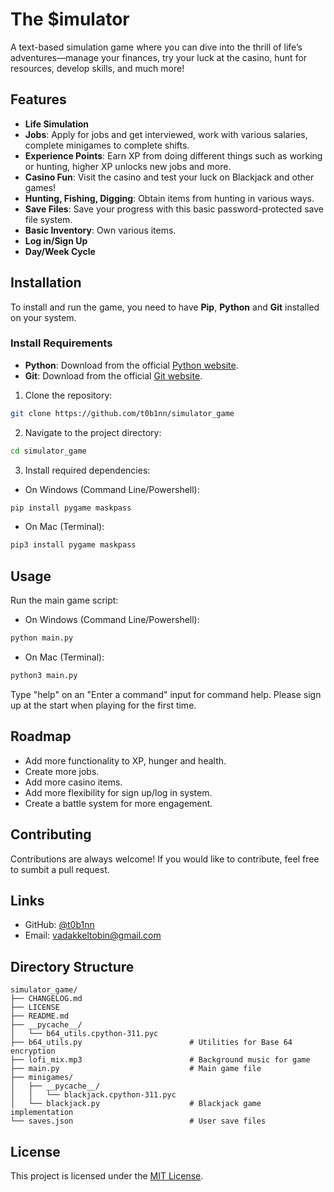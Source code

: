 
# The $imulator

A text-based simulation game where you can dive into the thrill of life’s adventures—manage your finances, try your luck at the casino, hunt for resources, develop skills, and much more!

## Features

- **Life Simulation**
- **Jobs**: Apply for jobs and get interviewed, work with various salaries, complete minigames to complete shifts.
- **Experience Points**: Earn XP from doing different things such as working or hunting, higher XP unlocks new jobs and more.
- **Casino Fun**: Visit the casino and test your luck on Blackjack and other games!
- **Hunting, Fishing, Digging**: Obtain items from hunting in various ways.
- **Save Files**: Save your progress with this basic password-protected save file system.
- **Basic Inventory**: Own various items.
- **Log in/Sign Up**
- **Day/Week Cycle**

## Installation

To install and run the game, you need to have **Pip**, **Python** and **Git** installed on your system.

### Install Requirements
- **Python**: Download from the official [Python website](https://www.python.org/downloads/).
- **Git**: Download from the official [Git website](https://git-scm.com/downloads).

1. Clone the repository:
```bash
git clone https://github.com/t0b1nn/simulator_game
```
2. Navigate to the project directory:
```bash
cd simulator_game
```
3. Install required dependencies:
- On Windows (Command Line/Powershell):
```bash
pip install pygame maskpass
```
- On Mac (Terminal):
```zsh
pip3 install pygame maskpass
```

## Usage

Run the main game script:
- On Windows (Command Line/Powershell):
```bash
python main.py
```
- On Mac (Terminal):
```zsh
python3 main.py
```
Type "help" on an "Enter a command" input for command help. Please sign up at the start when playing for the first time.

## Roadmap

- Add more functionality to XP, hunger and health.
- Create more jobs.
- Add more casino items.
- Add more flexibility for sign up/log in system.
- Create a battle system for more engagement.

## Contributing

Contributions are always welcome! If you would like to contribute, feel free to sumbit a pull request.

##  Links

- GitHub: [@t0b1nn](https://www.github.com/t0b1nn)
- Email: vadakkeltobin@gmail.com

## Directory Structure

```
simulator_game/
├── CHANGELOG.md
├── LICENSE
├── README.md
├── __pycache__/
│   └── b64_utils.cpython-311.pyc
├── b64_utils.py                        # Utilities for Base 64 encryption
├── lofi_mix.mp3                        # Background music for game
├── main.py                             # Main game file
├── minigames/
│   ├── __pycache__/
│   │   └── blackjack.cpython-311.pyc
│   └── blackjack.py                    # Blackjack game implementation
└── saves.json                          # User save files
```

## License

This project is licensed under the [MIT License](https://choosealicense.com/licenses/mit/).
